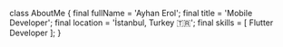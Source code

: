 class AboutMe {
  final fullName = 'Ayhan Erol';
  final title = 'Mobile Developer';
  final location = 'İstanbul, Turkey 🇹🇷';
  final skills = [
  Flutter Developer 
  ];
}
